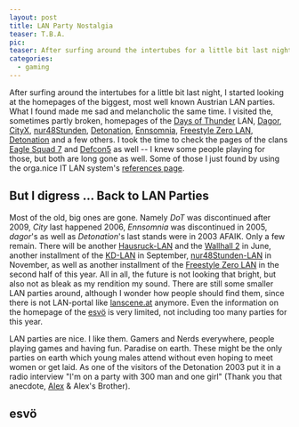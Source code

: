 ```yaml
---
layout: post
title: LAN Party Nostalgia
teaser: T.B.A.
pic: 
teaser: After surfing around the intertubes for a little bit last night, I started looking at the homepages of the biggest, most well known Austrian LAN parties. What I found made me sad and melancholic the same time.
categories:
  - gaming
---
```

After surfing around the intertubes for a little bit last night, I started looking at the homepages of the biggest, most well known Austrian LAN parties. What I found made me sad and melancholic the same time. I visited the, sometimes partly broken, homepages of the [Days of Thunder][dot] LAN, [Dagor][dagor], [CityX][cityx], [nur48Stunden][n48h], [Detonation][det03], [Ennsomnia][ennsomn], [Freestyle Zero LAN][fs], [Detonation][det03] and a few others. I took the time to check the pages of the clans [Eagle Squad 7][es7] and [Defcon5][defcon5] as well -- I knew some people playing for those, but both are long gone as well. Some of those I just found by using the orga.nice IT LAN system's [references page][lscref].

But I digress ... Back to LAN Parties
-------------------------------------
Most of the old, big ones are gone. Namely *DoT* was discontinued after 2009, *City* last happened 2006, *Ennsomnia* was discontinued in 2005, *dagor*'s as well as *Detonation*'s last stands were in 2003 AFAIK. Only a few remain. There will be another [Hausruck-LAN][hrlan] and the [Wallhall 2][wh2] in June, another installment of the [KD-LAN][kd] in September, [nur48Stunden-LAN][n48h] in November, as well as another installment of the [Freestyle Zero LAN][fs] in the second half of this year. All in all, the future is not looking that bright, but also not as bleak as my rendition my sound. There are still some smaller LAN parties around, although I wonder how people should find them, since there is not LAN-portal like [lanscene.at][lsc] anymore. Even the information on the homepage of the [esvö][esvoe] is very limited, not including too many parties for this year.

LAN parties are nice. I like them. Gamers and Nerds everywhere, people playing games and having fun. Paradise on earth. These might be the only parties on earth which young males attend without even hoping to meet women or get laid. As one of the visitors of the Detonation 2003 put it in a radio interview "I'm on a party with 300 man and one girl" (Thank you that anecdote, [Alex][pants] & Alex's Brother). 

esvö
----

[cityx]:	http://www.cityx.org/ (CityX "xTending Borders" '06)
[dot]:		http://www.dot-lan.at/ (Days of Thunder '09)
[dagor]:	http://organiceit.lanscene.at/cgi-bin/onit/onIT.cgi%3FMODULE%3DNavigation%3BACTION%3DShow%3BNavigation.ID%3D2%3BSITE%3D2 (Dagor.net-LAN, broken)
[n48h]:		http://www.nur48stunden.at/ (The homepage of nur48Stunden-LAN #31 November '11)
[fs]:		http://www.freestyle-lan.at/ (Freestyle Zero LAN 2nd half of '11)
[lsc]:		http://www.lanscene.at/ (Lanscene.at homepage, broken)
[lscref]:	http://www.lanscene.at/cgi-bin/onit/ownhomes.cgi (The references page of the "orga.nice IT LAN system")
[es7]:		http://organiceit.lanscene.at/cgi-bin/onit/dnews.cgi?BOARD=6 (es7.at)
[defcon5]:	http://www.defcon5.org/ (defcon5 e.V.)
[ennsomn]:	http://organiceit.lanscene.at/cgi-bin/onit/dnews.cgi?BOARD=42 (Ennsomnia 5 '05)
[det03]:	http://organiceit.lanscene.at/cgi-bin/onit/dnews.cgi?BOARD=54 (Detonation '03)
[kd]:		http://www.kd-lan.net/ (7. KD-LAN "The Show Must Go On" September '11)
[esvoe]:	http://www.esvoe.at/ (Austrien eSports Union)
[hrlan]:	http://hausruck-lan.org/ (Hausruck-KAN 11.1 June '11)
[wh2]:		http://www.arom.org/index.php?option=com_wrapper&view=wrapper&Itemid=14 (Wallhall 2 -- Time to say goodbye? June '11)
[pants]:	http://www.twitter.com/pants9 (Alex' Twitter Profile)